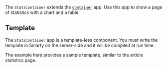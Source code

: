 
The `StatsContainer` extends the [`Container`](/#/pages/container) app. Use this app to show a page of statistics with a chart and a table.

## Template

The `StatsContainer` app is a template-less component. You must write the template in Smarty on the server-side and it will be compiled at run time.

The example here provides a sample template, similar to the article statistics page.
